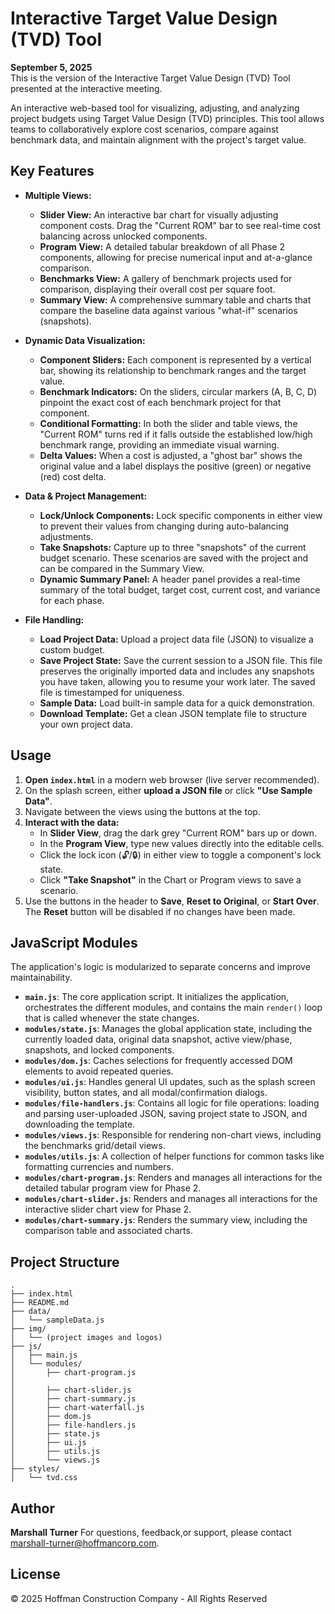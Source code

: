 # Interactive Target Value Design (TVD) Tool

**September 5, 2025**  
This is the version of the Interactive Target Value Design (TVD) Tool presented at the interactive meeting.


An interactive web-based tool for visualizing, adjusting, and analyzing project budgets using Target Value Design (TVD) principles. This tool allows teams to collaboratively explore cost scenarios, compare against benchmark data, and maintain alignment with the project's target value.

## Key Features

- **Multiple Views:**
    
    - **Slider View:** An interactive bar chart for visually adjusting component costs. Drag the "Current ROM" bar to see real-time cost balancing across unlocked components.
    - **Program View:** A detailed tabular breakdown of all Phase 2 components, allowing for precise numerical input and at-a-glance comparison.
    - **Benchmarks View:** A gallery of benchmark projects used for comparison, displaying their overall cost per square foot.
    - **Summary View:** A comprehensive summary table and charts that compare the baseline data against various "what-if" scenarios (snapshots).

- **Dynamic Data Visualization:**
    - **Component Sliders:** Each component is represented by a vertical bar, showing its relationship to benchmark ranges and the target value.
    - **Benchmark Indicators:** On the sliders, circular markers (A, B, C, D) pinpoint the exact cost of each benchmark project for that component.
    - **Conditional Formatting:** In both the slider and table views, the "Current ROM" turns red if it falls outside the established low/high benchmark range, providing an immediate visual warning.
    - **Delta Values:** When a cost is adjusted, a "ghost bar" shows the original value and a label displays the positive (green) or negative (red) cost delta.

- **Data & Project Management:**
    - **Lock/Unlock Components:** Lock specific components in either view to prevent their values from changing during auto-balancing adjustments.
    - **Take Snapshots:** Capture up to three "snapshots" of the current budget scenario. These scenarios are saved with the project and can be compared in the Summary View.
    - **Dynamic Summary Panel:** A header panel provides a real-time summary of the total budget, target cost, current cost, and variance for each phase.

- **File Handling:**
    - **Load Project Data:** Upload a project data file (JSON) to visualize a custom budget.
    - **Save Project State:** Save the current session to a JSON file. This file preserves the originally imported data and includes any snapshots you have taken, allowing you to resume your work later. The saved file is timestamped for uniqueness.
    - **Sample Data:** Load built-in sample data for a quick demonstration.
    - **Download Template:** Get a clean JSON template file to structure your own project data.

## Usage

1.  **Open `index.html`** in a modern web browser (live server recommended).
2.  On the splash screen, either **upload a JSON file** or click **"Use Sample Data"**.
3.  Navigate between the views using the buttons at the top.
4.  **Interact with the data:**
    - In **Slider View**, drag the dark grey "Current ROM" bars up or down.
    - In the **Program View**, type new values directly into the editable cells.
    - Click the lock icon (🔓/🔒) in either view to toggle a component's lock state.
    - Click **"Take Snapshot"** in the Chart or Program views to save a scenario.
5.  Use the buttons in the header to **Save**, **Reset to Original**, or **Start Over**. The **Reset** button will be disabled if no changes have been made.

## JavaScript Modules

The application's logic is modularized to separate concerns and improve maintainability.

-   **`main.js`**: The core application script. It initializes the application, orchestrates the different modules, and contains the main `render()` loop that is called whenever the state changes.
-   **`modules/state.js`**: Manages the global application state, including the currently loaded data, original data snapshot, active view/phase, snapshots, and locked components.
-   **`modules/dom.js`**: Caches selections for frequently accessed DOM elements to avoid repeated queries.
-   **`modules/ui.js`**: Handles general UI updates, such as the splash screen visibility, button states, and all modal/confirmation dialogs.
-   **`modules/file-handlers.js`**: Contains all logic for file operations: loading and parsing user-uploaded JSON, saving project state to JSON, and downloading the template.
-   **`modules/views.js`**: Responsible for rendering non-chart views, including the benchmarks grid/detail views.
-   **`modules/utils.js`**: A collection of helper functions for common tasks like formatting currencies and numbers.
-   **`modules/chart-program.js`**: Renders and manages all interactions for the detailed tabular program view for Phase 2.
-   **`modules/chart-slider.js`**: Renders and manages all interactions for the interactive slider chart view for Phase 2.
-   **`modules/chart-summary.js`**: Renders the summary view, including the comparison table and associated charts.
 

## Project Structure

```
.
├── index.html
├── README.md
├── data/
│   └── sampleData.js
├── img/
│   └── (project images and logos)
├── js/
│   ├── main.js
│   └── modules/
│       ├── chart-program.js
│       
│       ├── chart-slider.js
│       ├── chart-summary.js
│       ├── chart-waterfall.js
│       ├── dom.js
│       ├── file-handlers.js
│       ├── state.js
│       ├── ui.js
│       ├── utils.js
│       └── views.js
├── styles/
│   └── tvd.css
```

## Author

**Marshall Turner**
For questions, feedback,or support, please contact [marshall-turner@hoffmancorp.com](mailto:marshall-turner@hoffmancorp.com).

## License

&copy; 2025 Hoffman Construction Company - All Rights Reserved